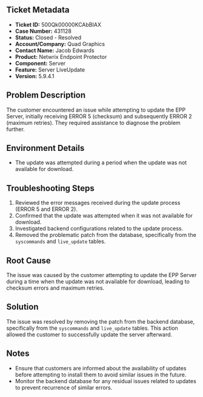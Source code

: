 ## Ticket Metadata
- **Ticket ID:** 500Qk00000KCAbBIAX
- **Case Number:** 431128
- **Status:** Closed - Resolved
- **Account/Company:** Quad Graphics
- **Contact Name:** Jacob Edwards
- **Product:** Netwrix Endpoint Protector
- **Component:** Server
- **Feature:** Server LiveUpdate
- **Version:** 5.9.4.1

## Problem Description
The customer encountered an issue while attempting to update the EPP Server, initially receiving ERROR 5 (checksum) and subsequently ERROR 2 (maximum retries). They required assistance to diagnose the problem further.

## Environment Details
- The update was attempted during a period when the update was not available for download.

## Troubleshooting Steps
1. Reviewed the error messages received during the update process (ERROR 5 and ERROR 2).
2. Confirmed that the update was attempted when it was not available for download.
3. Investigated backend configurations related to the update process.
4. Removed the problematic patch from the database, specifically from the `syscommands` and `live_update` tables.

## Root Cause
The issue was caused by the customer attempting to update the EPP Server during a time when the update was not available for download, leading to checksum errors and maximum retries.

## Solution
The issue was resolved by removing the patch from the backend database, specifically from the `syscommands` and `live_update` tables. This action allowed the customer to successfully update the server afterward.

## Notes
- Ensure that customers are informed about the availability of updates before attempting to install them to avoid similar issues in the future.
- Monitor the backend database for any residual issues related to updates to prevent recurrence of similar errors.